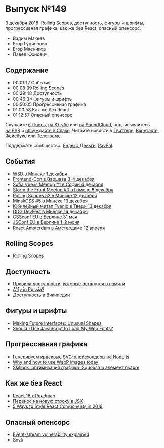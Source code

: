 # Выпуск №149

3 декабря 2018: Rolling Scopes, доступность, фигуры и шрифты, прогрессивная графика, как же без React, опасный опенсорс.

- Вадим Макеев
- Егор Гуринович
- Егор Мясников
- Павел Юхнович

## Содержание

- 00:01:12 События
- 00:08:39 Rolling Scopes
- 00:29:48 Доступность
- 00:46:34 Фигуры и шрифты
- 00:50:05 Прогрессивная графика
- 01:00:58 Как же без React
- 01:12:57 Опасный опенсорс

Слушайте [в iTunes](https://itunes.apple.com/podcast/id1080500016), [на Ютубе](https://www.youtube.com/playlist?list=PLMBnwIwFEFHcwuevhsNXkFTcadeX5R1Go) или [на SoundCloud](https://soundcloud.com/web-standards), подписывайтесь [на RSS](https://web-standards.ru/podcast/feed/) и [обсуждайте в Слаке](http://slack.web-standards.ru/). Читайте новости в [Твиттере](https://twitter.com/webstandards_ru), [Вконтакте](https://vk.com/webstandards_ru), [Фейсбуке](https://www.facebook.com/webstandardsru) или [Телеграме](https://t.me/webstandards_ru).

Поддержать сообщество: [Яндекс Деньги](https://money.yandex.ru/to/41001119329753), [PayPal](https://www.paypal.me/pepelsbey).

## События

- [WSD в Минске 1 декабря](https://wsd.events/2018/12/01/)
- [Frontend-Con в Варшаве 3-4 декабря](https://frontend-con.io/)
- [Sofia Vue.js Meetup #1 в Софии 4 декабря](https://www.meetup.com/Sofia-Vue-js-Meetup/events/256621310/)
- [Storm the Front Meetup #3 в Гомеле 8 декабря](https://communities.by/events/storm-the-front-meetup-3)
- [Rolling Scopes 52 в Минске 12 декабря](https://minsk.rollingscopes.com/)
- [MinskCSS #5 в Минске 13 декабря](https://www.facebook.com/events/318613948869852/)
- [Юбилейный митап Tver.io в Твери 13 декабря](https://www.meetup.com/tverio/events/256405945/)
- [GDG DevFest в Минске 16 декабря](https://devfest.by/)
- [CSSconf EU в Берлине 31 мая](https://2019.cssconf.eu/call-for-speakers/)
- [JSConf EU в Берлине 1–2 июня](https://2019.jsconf.eu/call-for-speakers/)
- [React.Amsterdam в Амстердаме 12 апреля](https://react.amsterdam/)

## Rolling Scopes

- [Rolling Scopes](https://rollingscopes.com/)

## Доступность

- [Правила доступности, которые останутся в памяти](https://medium.com/p/b16dd2f77685)
- [A11y in Russia?](https://twitter.com/katyaprigara/status/1068559415119413249)
- [Доступность в Википедии](https://ru.wikipedia.org/wiki/Доступность)

## Фигуры и шрифты

- [Making Future Interfaces: Unusual Shapes](https://youtu.be/eCHt8zsbCT4)
- [Should I Use JavaScript to Load My Web Fonts?](https://www.filamentgroup.com/lab/js-web-fonts.html)

## Прогрессивная графика

- [Генерируем красивые SVG-плейсхолдеры на Node.js](https://habr.com/post/431232/)
- [Why and how to use WebP images today](https://bitsofco.de/why-and-how-to-use-webp-images-today/)
- [Skillbox, оптимизация графики, Squoosh и элемент picture](https://youtu.be/gHLPBlzGRT8)

## Как же без React

- [React 16.x Roadmap](https://reactjs.org/blog/2018/11/27/react-16-roadmap.html)
- [Перенос на новую строку в JSX](https://medium.com/p/50a200dfd5a5)
- [5 Ways to Style React Components in 2019](https://medium.com/p/30f1ccc2b5b)

## Опасный опенсорс

- [Event-stream vulnerability explained](https://schneid.io/blog/event-stream-vulnerability-explained/)
- [Snyk](https://snyk.io/)
